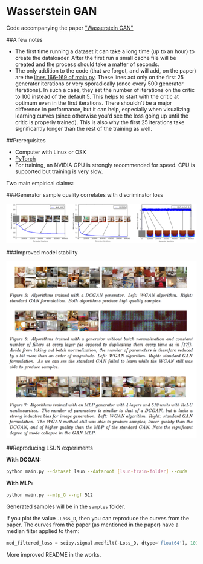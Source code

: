 Wasserstein GAN
===============

Code accompanying the paper ["Wasserstein GAN"](https://arxiv.org/abs/1701.07875)

##A few notes

- The first time running a dataset it can take a long time (up to an hour) to create the dataloader. After the first run a small cache file will be created and the process should take a matter of seconds.
- The only addition to the code (that we forgot, and will add, on the paper) are the [lines 166-169 of main.py](https://github.com/martinarjovsky/WassersteinGAN/blob/master/main.py#L166-L169). These lines act only on the first 25 generator iterations or very sporadically (once every 500 generator iterations). In such a case, they set the number of iterations on the critic to 100 instead of the default 5. This helps to start with the critic at optimum even in the first iterations. There shouldn't be a major difference in performance, but it can help, especially when visualizing learning curves (since otherwise you'd see the loss going up until the critic is properly trained). This is also why the first 25 iterations take significantly longer than the rest of the training as well.

##Prerequisites

- Computer with Linux or OSX
- [PyTorch](http://pytorch.org)
- For training, an NVIDIA GPU is strongly recommended for speed. CPU is supported but training is very slow.

Two main empirical claims:

###Generator sample quality correlates with discriminator loss

![gensample](imgs/w_combined.png "sample quality correlates with discriminator loss")

###Improved model stability

![stability](imgs/compare_dcgan.png "stability")


##Reproducing LSUN experiments

**With DCGAN:**

```bash
python main.py --dataset lsun --dataroot [lsun-train-folder] --cuda
```

**With MLP:**

```bash
python main.py --mlp_G --ngf 512
```

Generated samples will be in the `samples` folder.

If you plot the value `-Loss_D`, then you can reproduce the curves from the paper. The curves from the paper (as mentioned in the paper) have a median filter applied to them:

```python
med_filtered_loss = scipy.signal.medfilt(-Loss_D, dtype='float64'), 101)
```

More improved README in the works.
